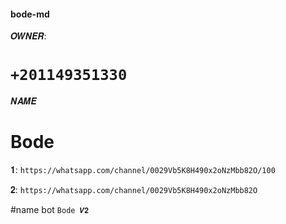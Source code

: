 #### bode-md ####
𝑶𝑾𝑵𝑬𝑹:
#               ```+201149351330```

𝑵𝑨𝑴𝑬 
#                  Bode


𝟏: `https://whatsapp.com/channel/0029Vb5K8H490x2oNzMbb82O/100`


𝟐: `https://whatsapp.com/channel/0029Vb5K8H490x2oNzMbb82O`

 #name bot
`Bode 𝑽𝟐`